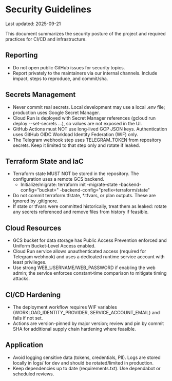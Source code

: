 # Security Guidelines

Last updated: 2025-09-21

This document summarizes the security posture of the project and required practices for CI/CD and infrastructure.

## Reporting
- Do not open public GitHub issues for security topics.
- Report privately to the maintainers via our internal channels. Include impact, steps to reproduce, and commit/sha.

## Secrets Management
- Never commit real secrets. Local development may use a local .env file; production uses Google Secret Manager.
- Cloud Run is deployed with Secret Manager references (gcloud run deploy --set-secrets ...), so values are not exposed in the UI.
- GitHub Actions must NOT use long‑lived GCP JSON keys. Authentication uses GitHub OIDC Workload Identity Federation (WIF) only.
- The Telegram webhook step uses TELEGRAM_TOKEN from repository secrets. Keep it limited to that step only and rotate if leaked.

## Terraform State and IaC
- Terraform state MUST NOT be stored in the repository. The configuration uses a remote GCS backend.
  - Initialize/migrate: terraform init -migrate-state -backend-config="bucket=<your-state-bucket>" -backend-config="prefix=terraform/state"
- Do not commit terraform.tfstate, *.tfvars, or plan outputs. These are ignored by .gitignore.
- If state or tfvars were committed historically, treat them as leaked: rotate any secrets referenced and remove files from history if feasible.

## Cloud Resources
- GCS bucket for data storage has Public Access Prevention enforced and Uniform Bucket-Level Access enabled.
- Cloud Run service allows unauthenticated access (required for Telegram webhook) and uses a dedicated runtime service account with least privileges.
- Use strong WEB_USERNAME/WEB_PASSWORD if enabling the web admin; the service enforces constant‑time comparison to mitigate timing attacks.

## CI/CD Hardening
- The deployment workflow requires WIF variables (WORKLOAD_IDENTITY_PROVIDER, SERVICE_ACCOUNT_EMAIL) and fails if not set.
- Actions are version-pinned by major version; review and pin by commit SHA for additional supply chain hardening where feasible.

## Application
- Avoid logging sensitive data (tokens, credentials, PII). Logs are stored locally in logs/ for dev and should be rotated/limited in production.
- Keep dependencies up to date (requirements.txt). Use dependabot or scheduled reviews.
